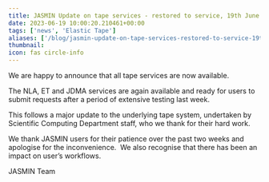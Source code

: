 ```yaml
---
title: JASMIN Update on tape services - restored to service, 19th June 2023.
date: 2023-06-19 10:00:20.210461+00:00
tags: ['news', 'Elastic Tape']
aliases: ['/blog/jasmin-update-on-tape-services-restored-to-service-19th-june-2023']
thumbnail: 
icon: fas circle-info
---
```


We are happy to announce that all tape services are now available.

The NLA, ET and JDMA services are again available and ready for users to submit requests after a period of extensive testing last week.

This follows a major update to the underlying tape system, undertaken by Scientific Computing Department staff, who we thank for their hard work.

We thank JASMIN users for their patience over the past two weeks and apologise for the inconvenience.  We also recognise that there has been an impact on user’s workflows.  
  
JASMIN Team
